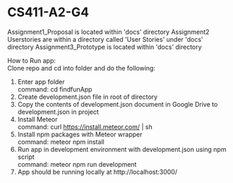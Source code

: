 # CS411-A2-G4

Assignment1_Proposal is located within 'docs' directory
Assignment2 Userstories are within a directory called 'User Stories' under 'docs' directory
Assignment3_Prototype is located within 'docs' directory 

How to Run app:  
Clone repo and cd into folder and do the following:  

1. Enter app folder  
command: cd findfunApp  
2. Create development.json file in root of directory  
3. Copy the contents of development.json document in Google Drive to development.json in project  
4. Install Meteor  
command: curl https://install.meteor.com/ | sh  
5. Install npm packages with Meteor wrapper  
command: meteor npm install  
6. Run app in development environment with development.json using npm script  
command: meteor npm run development  
7. App should be running locally at http://localhost:3000/  
